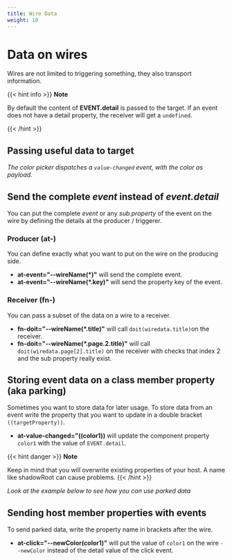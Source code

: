 ```yaml
---
title: Wire Data
weight: 10
---
```



# Data on wires
Wires are not limited to triggering something, they also transport information.

{{< hint info >}}
**Note**

By default the content of  **EVENT.detail** is passed to the target. If an event does not have a detail property, the 
receiver will get a `undefined`. 

  {{< /hint >}}

## Passing useful data to target

<furo-demo-snippet flow>
<template>
  <input type="color" label="choose a color"  at-input="--newColor(*.path.0.value)"></input> 
  <light-bulb on  fn-set-color="--newColor"></light-bulb>
</template>
</furo-demo-snippet>

*The color picker dispatches a `value-changed` event, with the color as payload.*

 

## Send the complete *event* instead of *event.detail*
You can put the complete *event* or any *sub.property* of the event on the wire by defining the details
at the producer / triggerer.

### Producer (at-)
You can define exactly what you want to put on the wire on the producing side.

- **at-event="--wireName(*)"** will send the complete event.
- **at-event="--wireName(*.key)"** will send the property key of the event.


### Receiver (fn-)
You can pass a subset of the data on a wire to a receiver.

- **fn-doit="--wireName(*.title)"** will call `doit(wiredata.title)`on the receiver.
- **fn-doit="--wireName(*.page.2.title)"** will call `doit(wiredata.page[2].title)` on the receiver with checks that index 2 and the sub property really exist.


## Storing event data on a class member property  (aka parking)

Sometimes you want to store data for later usage. To store data from an event 
write the property that you want to update in a double bracket  `((targetProperty))`.

- **at-value-changed="((color1))** will update the component property `color1` with the value of `EVENT.detail`.


{{< hint danger >}}
**Note**

Keep in mind that you will overwrite existing properties of your host. A name like shadowRoot can cause problems.
{{< /hint >}}


<furo-demo-snippet flow style="height:200px">
<template>
  <!-- the color input will store the value on the varable color -->
  <input type="color" label="choose color 1" at-input="^color-changed(*.path.0.value)" at-value-changed="((color))"></input>
</template>
</furo-demo-snippet>

*Look at the example below to see how you can use parked data*

## Sending host member properties with events
To send parked data, write the property name in brackets after the wire. 

- **at-click="--newColor(color1)"** will put the value of `color1` on the wire `--newColor` instead of the detail value of the click event.


<furo-demo-snippet flow style="height:300px">
<template>
  <!-- the color input will store the value on the varable color -->
  <input type="color" label="choose color 1" at-change="^color-changed(*.path.0.value)" at-color-changed="((color))"></input>
  <!-- the button will put the value of color on the wire --newColor -->
  <button at-click="--newColor(color)">setColor</button>
  <light-bulb fn-set-color="--newColor" on></light-bulb>
</template>
</furo-demo-snippet>

